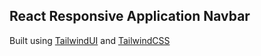 ## React Responsive Application Navbar
Built using [TailwindUI](https://tailwindui.com) and [TailwindCSS](https://tailwindcss.com/)
